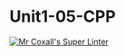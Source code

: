 # Unit1-05-CPP
[![Mr Coxall's Super Linter](https://github.com/ICS3U-Programming-Xiaohan-T/Unit1-05-CPP/workflows/Mr%20Coxall's%20Super%20Linter/badge.svg)](https://github.com/ICS3U-Programming-Xiaohan-T/Unit1-05-CPP/actions/)
